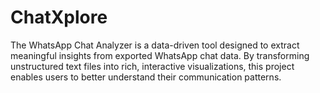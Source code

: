 # ChatXplore
The WhatsApp Chat Analyzer is a data-driven tool designed to extract meaningful insights from exported WhatsApp chat data. By transforming unstructured text files into rich, interactive visualizations, this project enables users to better understand their communication patterns.
